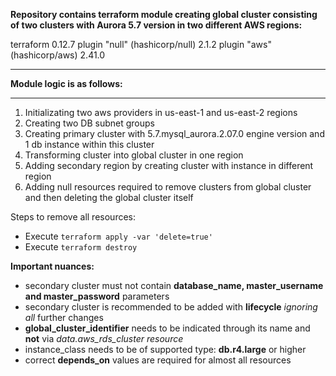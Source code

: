 **Repository contains terraform module creating global cluster consisting of two clusters with Aurora 5.7 version in two different AWS regions:** 

terraform 0.12.7
plugin "null" (hashicorp/null) 2.1.2
plugin "aws" (hashicorp/aws) 2.41.0

*************************
**Module logic is as follows:**
*************************
1.  Initializating two aws providers in us-east-1 and us-east-2 regions
2.  Creating two DB subnet groups
3.  Creating primary cluster with 5.7.mysql_aurora.2.07.0 engine version and 1 db instance within this cluster
4.  Transforming cluster into global cluster in one region
5.  Adding secondary region by creating cluster with instance in different region
6.  Adding null resources required to remove clusters from global cluster and then deleting the global cluster itself

Steps to remove all resources:
*  Execute `terraform apply -var 'delete=true'`
*  Execute `terraform destroy`


**Important nuances:**
* secondary cluster must not contain **database_name, master_username and master_password** parameters 
* secondary cluster is recommended to be added with **lifecycle** *ignoring all* further changes
* **global_cluster_identifier** needs to be indicated through its name and **not** via *data.aws_rds_cluster resource*
* instance_class needs to be of supported type: **db.r4.large** or higher
* correct **depends_on** values are required for almost all resources
